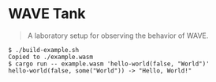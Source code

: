 # WAVE Tank

> A laboratory setup for observing the behavior of WAVE.

```console
$ ./build-example.sh
Copied to ./example.wasm
$ cargo run -- example.wasm 'hello-world(false, "World")'
hello-world(false, some("World")) -> "Hello, World!"
```
